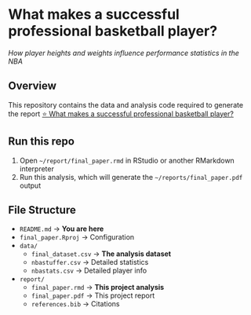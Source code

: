 # What makes a successful professional basketball player? 
*How player heights and weights influence performance statistics in the NBA*

## Overview
This repository contains the data and analysis code required to generate the report <a href="https://github.com/bhambra3/final_project/blob/main/final_paper.pdf" target="_blank"> ⭐ What makes a successful professional basketball player?</a>

## Run this repo
1) Open `~/report/final_paper.rmd` in RStudio or another RMarkdown interpreter
2) Run this analysis, which will generate the `~/reports/final_paper.pdf` output

## File Structure
- `README.md` &rarr; **You are here**
- `final_paper.Rproj` &rarr; Configuration
- `data/`
  - `final_dataset.csv` &rarr; **The analysis dataset**
  - `nbastuffer.csv` &rarr; Detailed statistics
  - `nbastats.csv` &rarr; Detailed player info
- `report/`
  - `final_paper.rmd` &rarr; **This project analysis**
  - `final_paper.pdf` &rarr; This project report
  - `references.bib` &rarr; Citations
